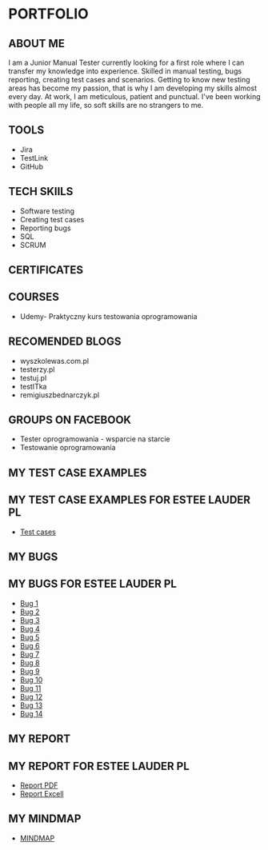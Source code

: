 # PORTFOLIO
## ABOUT ME
I am a Junior Manual Tester currently looking for a first role where I can transfer my knowledge into experience. 
Skilled in manual testing, bugs reporting, creating test cases and scenarios. 
Getting to know new testing areas has become my passion, that is why I am developing my skills almost every day. 
At work, I am meticulous, patient and punctual. I've been working with people all my life, so soft skills are no strangers to me. 
## TOOLS
* Jira
* TestLink
* GitHub
## TECH SKIILS
* Software testing
* Creating test cases
* Reporting bugs
* SQL
* SCRUM
## CERTIFICATES
## COURSES
* Udemy- Praktyczny kurs testowania oprogramowania
## RECOMENDED BLOGS
* wyszkolewas.com.pl
* testerzy.pl
* testuj.pl
* testITka
* remigiuszbednarczyk.pl
## GROUPS ON FACEBOOK
* Tester oprogramowania - wsparcie na starcie
* Testowanie oprogramowania
## MY TEST CASE EXAMPLES
## MY TEST CASE EXAMPLES FOR ESTEE LAUDER PL
* [Test cases](https://drive.google.com/file/d/17PvUqvdjCEroa1VISGBfrkSGMi7PK81s/view?usp=sharing)
## MY BUGS
## MY BUGS FOR ESTEE LAUDER PL
* [Bug 1](https://docs.google.com/document/d/19awpN1emttOc5dH2DGAg5kq1d9kHQFvT/edit?usp=sharing&ouid=112541277277275762283&rtpof=true&sd=true)
* [Bug 2](https://docs.google.com/document/d/1P7ZIDPPUjfi-Lm6VNkFRMOfSyjva0PBH/edit?usp=sharing&ouid=112541277277275762283&rtpof=true&sd=true)
* [Bug 3](https://docs.google.com/document/d/1JHQZQIy22gH31FWpY_oeBytFvwoeJVnd/edit?usp=sharing&ouid=112541277277275762283&rtpof=true&sd=true)
* [Bug 4](https://docs.google.com/document/d/1wBQGwdp7xVM83QmNVweYYC0utMA_-7_b/edit?usp=sharing&ouid=112541277277275762283&rtpof=true&sd=true)
* [Bug 5](https://docs.google.com/document/d/1BBeg5pak5FdfVR6C1Eni4wmFrYBWdXZ5/edit?usp=sharing&ouid=112541277277275762283&rtpof=true&sd=true)
* [Bug 6](https://docs.google.com/document/d/1tfTfL86iu85VQ1wa2Srebn7G2OgERFpj/edit?usp=sharing&ouid=112541277277275762283&rtpof=true&sd=true)
* [Bug 7](https://docs.google.com/document/d/1xFiWduTZmv1fEFFAbww7R_AGul6YItf8/edit?usp=sharing&ouid=112541277277275762283&rtpof=true&sd=true)
* [Bug 8](https://docs.google.com/document/d/1hmXJea-wP4VP3gchQn2Qa4kPOxFyzGzK/edit?usp=sharing&ouid=112541277277275762283&rtpof=true&sd=true)
* [Bug 9](https://docs.google.com/document/d/1Pl2EsQgbQjSa4Q_w2Ww4H8d3rB1vnt8F/edit?usp=sharing&ouid=112541277277275762283&rtpof=true&sd=true)
* [Bug 10](https://docs.google.com/document/d/15eBg2D_TSRRhYfAF2QaEO1K-kUaBySUy/edit?usp=sharing&ouid=112541277277275762283&rtpof=true&sd=true)
* [Bug 11](https://docs.google.com/document/d/1Ha0e-aFHWW2CmLasV5jEfCrBDO2DXmGu/edit?usp=sharing&ouid=112541277277275762283&rtpof=true&sd=true)
* [Bug 12](https://docs.google.com/document/d/1WqNJ8lLCufUFVIcLI-UWM4JcRmi_uVL1/edit?usp=sharing&ouid=112541277277275762283&rtpof=true&sd=true)
* [Bug 13](https://docs.google.com/document/d/1YJcnx_3vgzd8JsmQ65eIoYD5rrAy-i0B/edit?usp=sharing&ouid=112541277277275762283&rtpof=true&sd=true)
* [Bug 14](https://docs.google.com/document/d/13dZiLAUYTFKUAHGoOBLjMlrLJBZXu5_E/edit?usp=sharing&ouid=112541277277275762283&rtpof=true&sd=true)
## MY REPORT
## MY REPORT FOR ESTEE LAUDER PL
* [Report PDF](https://drive.google.com/file/d/18m9ygGXnWC6EOYCQAx9BrGCkVZgDXTYT/view?usp=sharing)
* [Report Excell](https://docs.google.com/spreadsheets/d/1DJKx39dlK4kgiWNtt8MRg43yN-PgAOOV/edit?usp=sharing&ouid=112541277277275762283&rtpof=true&sd=true)
## MY MINDMAP
* [MINDMAP](https://miro.com/app/board/uXjVP6Zd0Ug=/?share_link_id=212914043563)
